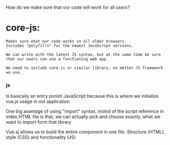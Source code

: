 How do we make sure that our code will work for all users? 
    
# core-js:  
    Makes sure ehat our code works in all older browsers. 
    Includes "polyfills" for the newest JavaScript versions.
    
    We can write with the latest JS syntax, but at the same time be sure that our users can use a functioning web app. 

    We need to include core-js or similar library, no metter JS framework we use. 
    
### js 
Is basically an entry ponint JavaScript because this is where we initialize vue.js usage in out application

One big avantage of using "import" syntax, insted of the script reference in index.HTML file is that, we can actually pick and choose exactly, what we want to import form that library

Vue.sj allows us to build the entire component in one file. 
Structure (HTML), style (CSS) and functionality (JS)

<template> <script> <style>

A freamework usually defines the backbone of your application. Defining the structure of your app. 

We use the import and export keywords to share and recive functionality respectively across different modules.

Every module:
    - exmport: With export, we can export code (variable, object, functions), which then can be imported in other JavaScript files. 
    - import

### The application instance

Every Vue appp starts by creating a new application instance with the "createApp" function. 

### The Root component 

App is our root component

Every Vue app requires a "root component" that can contain other components as its children


### Mouting the app

An application instance wont render anything until its .mount() mehtod is called 

# How to run ot execute a Vue.js app?
Browser only understands basic JavaScript, it understands the manila JavaScript, but browsers can't interpret syntax of frameworks.

Different browser versions can interpret different version of plain JS 

Browsers no matter which version, can not understand framework syntax. 
Browsers can only understand plain JavaScript 

## Transpiling 

Is a process of interpreting one programming conveting a higher level language into another higher level language
Converting to a different version of the same language

## How do we tranpire vue js into plain JavaScript code?
Vye.js hav its own library for this use cas, specifically called compiler-sfc


### vue-cli-service issue on Windows
If you get an error in terminal, "vue-cli-service is not recognised as a command", to fix this issue, follow these steps:

delete node_module entire folder
delete package-lock.json file
After deleting them from the root folder, run the following commands

npm cache clean --force
npm install
npm run serve